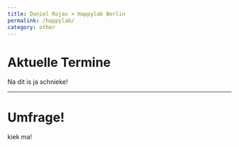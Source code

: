 ```yaml
---
title: Daniel Rojas × Happylab Berlin
permalink: /happylab/
category: other
---
```

<h1>Aktuelle Termine</h1>
Na dit is ja schnieke!

<hr>

<h1>Umfrage!</h1>
kiek ma!
